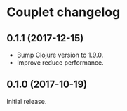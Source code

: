 # Couplet changelog

## 0.1.1 (2017-12-15)

*   Bump Clojure version to 1.9.0.
*   Improve reduce performance.

## 0.1.0 (2017-10-19)

Initial release.
